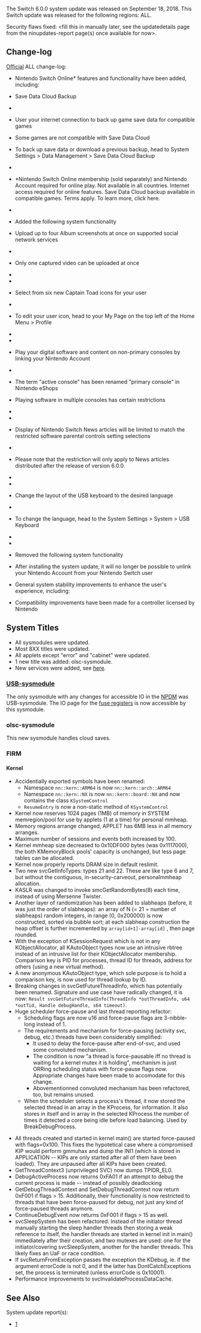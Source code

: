 The Switch 6.0.0 system update was released on September 18, 2018. This
Switch update was released for the following regions: ALL.

Security flaws fixed: \<fill this in manually later, see the
updatedetails page from the ninupdates-report page(s) once available for
now\>.

## Change-log

[Official](https://en-americas-support.nintendo.com/app/answers/detail/a_id/22525/p/897)
ALL change-log:

  - Nintendo Switch Online\* features and functionality have been added,
    including:

  - Save Data Cloud Backup

  - 
  - User your internet connection to back up game save data for
    compatible games

  - Some games are not compatible with Save Data Cloud

  - To back up save data or download a previous backup, head to System
    Settings \> Data Management \> Save Data Cloud Backup

  - 
  - \*Nintendo Switch Online membership (sold separately) and Nintendo
    Account required for online play. Not available in all countries.
    Internet access required for online features. Save Data Cloud backup
    available in compatible games. Terms apply. To learn more, click
    here.

  - 
  - Added the following system functionality

  - Upload up to four Album screenshots at once on supported social
    network services

  - 
  - Only one captured video can be uploaded at once

  - 
  - 
  - Select from six new Captain Toad icons for your user

  - 
  - To edit your user icon, head to your My Page on the top left of the
    Home Menu \> Profile

  - 
  - 
  - Play your digital software and content on non-primary consoles by
    linking your Nintendo Account

  - 
  - The term "active console" has been renamed "primary console" in
    Nintendo eShops

  - Playing software in multiple consoles has certain restrictions

  - 
  - 
  - Display of Nintendo Switch News articles will be limited to match
    the restricted software parental controls setting selections

  - 
  - Please note that the restriction will only apply to News articles
    distributed after the release of version 6.0.0.

  - 
  - 
  - Change the layout of the USB keyboard to the desired language

  - 
  - To change the language, head to the System Settings \> System \> USB
    Keyboard

  - 
  - 
  - Removed the following system functionality

  - After installing the system update, it will no longer be possible to
    unlink your Nintendo Account from your Nintendo Switch user

  - General system stability improvements to enhance the user's
    experience, including:

  - Compatibility improvements have been made for a controller licensed
    by Nintendo

## System Titles

  - All sysmodules were updated.
  - Most 8XX titles were updated.
  - All applets except "error" and "cabinet" were updated.
  - 1 new title was added: olsc-sysmodule.
  - New services were added, see [here](Services%20API.md "wikilink").

### [USB-sysmodule](USB%20services.md "wikilink")

The only sysmodule with any changes for accessible IO in the
[NPDM](NPDM.md "wikilink") was USB-sysmodule. The IO page for the [fuse
registers](Fuses.md "wikilink") is now accessible by this sysmodule.

### olsc-sysmodule

This new sysmodule handles cloud saves.

### FIRM

#### Kernel

  - Accidentially exported symbols have been renamed:
      - Namespace `nn::kern::ARM64` is now `nn::kern::arch::ARM64`
      - Namespace `nn::kern::NX` is now `nn::kern::board::NX` and now
        contains the class `KSystemControl`
      - `ResumeEntry` is now a non-static method of `KSystemControl`
  - Kernel now reserves 1024 pages (1MB) of memory in SYSTEM
    memregion/pool for use by applets (1 at a time) for personal mmheap.
  - Memory regions arrange changed, APPLET has 6MB less in all memory
    arranges.
  - Maximum number of sessions and events both increased by 100.
  - Kernel mmheap size decreased to 0x10DF000 bytes (was 0x1117000), the
    both KMemoryBlock pools' capacity is unchanged, but less page tables
    can be allocated.
  - Kernel now properly reports DRAM size in default reslimit.
  - Two new svcGetInfoTypes: types 21 and 22. These are like type 6 and
    7, but without the contiguous, in-security-carveout, personalmmheap
    allocation.
  - KASLR was changed to invoke smcGetRandomBytes(8) each time, instead
    of using Mersenne Twister.
  - Another layer of randomization has been added to slabheaps (before,
    it was just the order of slabheaps): an array of N (= 21 = number of
    slabheaps) random integers, in range (0, 0x200000) is now
    constructed, sorted via bubble sort; at each slabheap construction
    the heap offset is further incremented by `array[id+1]-array[id]` ,
    then page rounded.
  - With the exception of KSessionRequest which is not in any
    KObjectAllocator, all KAutoObject types now use an intrusive rbtree
    instead of an intrusive list for their KObjectAllocator membership.
    Comparison key is PID for processes, thread ID for threads, address
    for others (using a new virtual method).
  - A new anonymous KAutoObject type, which sole purpose is to hold a
    comparison key, is now used for thread lookup by ID.
  - Breaking changes in svcGetFutureThreadInfo, which has potentially
    been renamed. Signature and use case have radically changed, it is
    now: `Result svcGetFutureThreadInfo(ThreadInfo *outThreadInfo, u64
    *outTid, Handle debugHandle, s64 timeout)`.
  - Huge scheduler force-pause and last thread reporting refactor:
      - Scheduling flags are now u16 and force-pause flags are
        3-nibble-long instead of 1.
      - The requirements and mechanism for force-pausing (activity svc,
        debug, etc.) threads have been considerably simplified:
          - It used to delay the force-pause after end-of-svc, and used
            some convoluted mechanism.
          - The condition is now "a thread is force-pausable iff no
            thread is waiting for a kernel mutex it is holding",
            mechanism is just ORRing scheduling status with force-pause
            flags now. Appropriate changes have been made to accomodate
            for this change.
          - Abovementionned convoluted mechanism has been refactored,
            too, but remains unused.
      - When the scheduler selects a process's thread, it now stored the
        selected thread in an array in the KProcess, for information. It
        also stores in itself and in array in the selected KProcess the
        number of times it detected a core being idle before load
        balancing. Used by BreakDebugProcess.  

<!-- end list -->

  - All threads created and started in kernel main() are started
    force-paused with flags=0x100. This fixes the hypotetical case where
    a compromised KIP would perform gmmuhax and dump the INI1 (which is
    stored in APPLICATION -- KIPs are only started after all of them
    have been loaded). They are unpaused after all KIPs have been
    created.
  - GetThreadContext3 (unprivileged SVC) now dumps TPIDR\_EL0.
  - DebugActiveProcess now returns 0xFA01 if an attempt to debug the
    current process is made -- instead of possibly deadlocking
  - GetDebugThreadContext and SetDebugThreadContext now return 0xF001 if
    flags \> 15. Additionally, their functionality is now restricted to
    threads that have been force-paused for debug, not just any kind of
    force-paused threads anymore.
  - ContinueDebugEvent now returns 0xF001 if flags \> 15 as well.
  - svcSleepSystem has been refactored. Instead of the initiator thread
    manually starting the sleep handler threads then storing a weak
    reference to itself, the handler threads are started in kernel init
    in main() immediately after their creation, and two mutexes are
    used: one for the initiator/covering svcSleepSystem, another for the
    handler threads. This likely fixes an UaF or race condition.
  - If svcReturnFromException passes the exception the KDebug, ie. if
    the argument errorCode is not 0, and if the latter has
    DontCatchExceptions set, the process is terminated (unless errorCode
    is 0x10001).
  - Performance improvements to svcInvalidateProcessDataCache.

## See Also

System update
    report(s):

  - [1](https://yls8.mtheall.com/ninupdates/reports.php?date=09-18-18_08-35-09&sys=hac)
